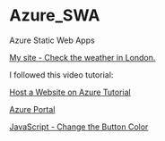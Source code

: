 # Azure_SWA

Azure Static Web Apps

[My site - Check the weather in London.](https://nagraggini.z13.web.core.windows.net/)

I followed this video tutorial:

[Host a Website on Azure Tutorial](https://www.youtube.com/watch?v=iQN9jFqstt8)

[Azure Portal](https://portal.azure.com/)

[JavaScript - Change the Button Color](https://reactgo.com/javascript-change-button-color/)

